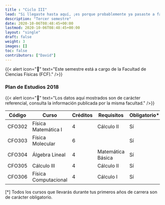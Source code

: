 ```yaml
---
title : "Ciclo III"
lead: "Si llegaste hasta aquí, ¡es porque probablemente ya pasaste a facultad! Las asignaturas de Física del tercer semestre comienzan a verse más especializadas. Llevarás cursos de matemáticas que te irán preparando para cursos de quinto y sexto ciclo que requieren de ciertas técnicas al momento de resolver problemas físicos."
description: "Tercer semestre"
date: 2020-10-06T08:48:45+00:00
lastmod: 2020-10-06T08:48:45+00:00
layout: "single"
draft: false
weight: 3
images: []
toc: false
contributors: ["David"]
---
```


{{< alert icon="🚨" text="Este semestre está a cargo de la Facultad de Ciencias Físicas (FCF)." />}}

### Plan de Estudios 2018

{{< alert icon="🚨" text="Los datos aquí mostrados son de carácter referencial, consulta la información publicada por la misma facultad." />}}

| Código | Curso                | Créditos | Requisitos        | Obligatorio* |
| ------ | -------------------- | -------- | ----------------- | ------------ |
| CFO302 | Física Matemática I  | 4        | Cálculo II        | Sí           |
| CFO303 | Física Molecular     | 6        |                   | Sí           |
| CFO304 | Álgebra Lineal       | 4        | Matemática Básica | Sí           |
| CFO305 | Cálculo III          | 4        | Cálculo II        | Sí           |
| CFO306 | Física Computacional | 4        | Cálculo I         | Sí           |

[*] Todos los cursos que llevarás durante tus primeros años de carrera son de carácter obligatorio.
